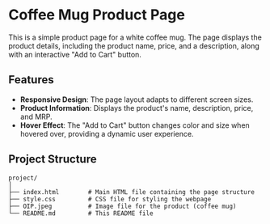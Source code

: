 # Coffee Mug Product Page

This is a simple product page for a white coffee mug. The page displays the product details, including the product name, price, and a description, along with an interactive "Add to Cart" button.

## Features

- **Responsive Design**: The page layout adapts to different screen sizes.
- **Product Information**: Displays the product's name, description, price, and MRP.
- **Hover Effect**: The "Add to Cart" button changes color and size when hovered over, providing a dynamic user experience.

## Project Structure

```plaintext
project/
│
├── index.html        # Main HTML file containing the page structure
├── style.css         # CSS file for styling the webpage
├── OIP.jpeg          # Image file for the product (coffee mug)
└── README.md         # This README file
